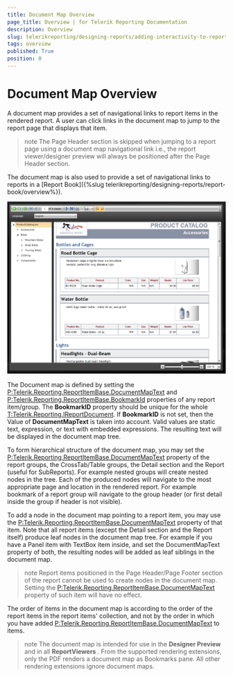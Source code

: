 ```yaml
---
title: Document Map Overview
page_title: Overview | for Telerik Reporting Documentation
description: Overview
slug: telerikreporting/designing-reports/adding-interactivity-to-reports/document-map/overview
tags: overview
published: True
position: 0
---
```


# Document Map Overview



A document map provides a set of navigational links to report items in the rendered report. A user can
        click links in the document map to jump to the report page that displays that item.
      

>note The Page Header section is skipped when jumping to a report page using a document map navigational link i.e.,            the report viewer/designer preview will always be positioned after the Page Header section.          


The document map is also used to provide a set of navigational links to reports in a [Report Book]({%slug telerikreporting/designing-reports/report-book/overview%}).
      

  
  ![](images/SilverlightViewer1.png)

The Document map is defined by setting the [P:Telerik.Reporting.ReportItemBase.DocumentMapText]() and 
    		[P:Telerik.Reporting.ReportItemBase.BookmarkId]() properties of any report item/group. The __BookmarkID__
    	property should be unique for the whole [T:Telerik.Reporting.IReportDocument](). If __BookmarkID__ is not set, 
    	then the Value of __DocumentMapText__ is taken into account. Valid values are static text, expression, or text with embedded expressions. 
    	The resulting text will be displayed in the document map tree.
		

To form hierarchical structure of the document map, you may set the [P:Telerik.Reporting.ReportItemBase.DocumentMapText]() property of the report groups, the 
    	CrossTab/Table groups, the Detail section and the Report (useful for SubReports). For example nested groups will 
    	create nested nodes in the tree. Each of the produced nodes will navigate to the most appropriate page and location 
    	in the rendered report. For example bookmark of a report group will navigate to the group header (or first detail 
    	inside the group if header is not visible).

To add a node in the document map pointing to a report item, you may use the [P:Telerik.Reporting.ReportItemBase.DocumentMapText]() property of that item. Note 
    	that all report items (except the Detail section and the Report itself) produce leaf nodes in the document map tree. 
    	For example if you have a Panel item with TextBox item inside, and set the DocumentMapText property of both, the resulting 
    	nodes will be added as leaf siblings in the document map.

>note Report items positioned in the Page Header/Page Footer section of the report cannot be used to create nodes in the document map.          Setting the [P:Telerik.Reporting.ReportItemBase.DocumentMapText]() property of such item will have no effect.      


The order of items in the document map is according to the order of the report items in the report items' collection, and not 
    	by the order in which you have added [P:Telerik.Reporting.ReportItemBase.DocumentMapText]() to items.

>note The document map is intended for use in the  __Designer Preview__  and in all  __ReportViewers__ . From the supported 	rendering extensions, only the PDF renders a document map as Bookmarks pane. All other rendering extensions ignore document maps. 

